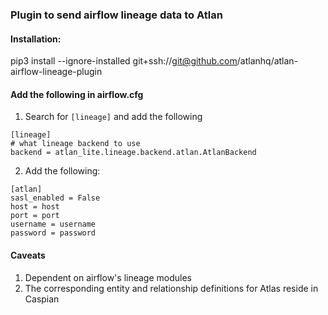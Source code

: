 ### Plugin to send airflow lineage data to Atlan

#### Installation:

pip3 install --ignore-installed git+ssh://git@github.com/atlanhq/atlan-airflow-lineage-plugin

#### Add the following in airflow.cfg
1. Search for `[lineage]` and add the following
```
[lineage]
# what lineage backend to use
backend = atlan_lite.lineage.backend.atlan.AtlanBackend
```

2. Add the following: 
```
[atlan]
sasl_enabled = False
host = host
port = port
username = username
password = password
```

#### Caveats
1. Dependent on airflow's lineage modules
2. The corresponding entity and relationship definitions for Atlas reside in Caspian
